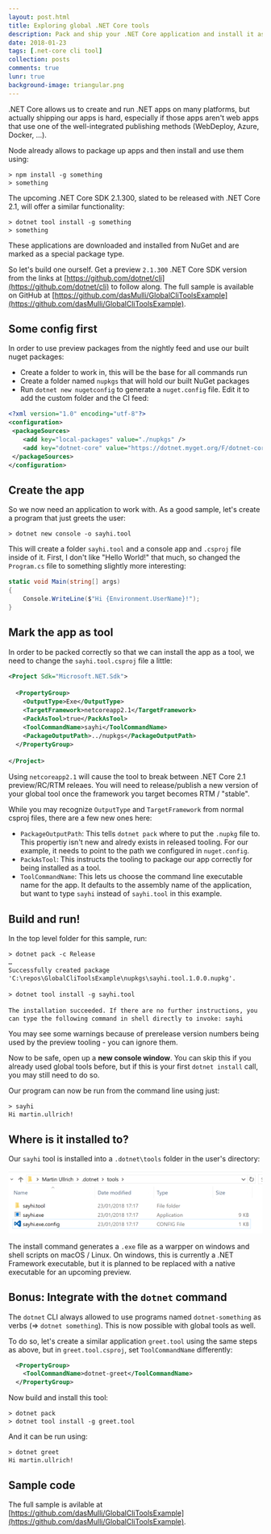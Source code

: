 ```yaml
---
layout: post.html
title: Exploring global .NET Core tools
description: Pack and ship your .NET Core application and install it as a global tool using .NET Core 2.1.300 preview tooling.
date: 2018-01-23
tags: [.net-core cli tool]
collection: posts
comments: true
lunr: true
background-image: triangular.png
---
```


.NET Core allows us to create and run .NET apps on many platforms, but actually shipping our apps is hard, especially
if those apps aren't web apps that use one of the well-integrated publishing methods (WebDeploy, Azure, Docker, ...).

Node already allows to package up apps and then install and use them using:
```
> npm install -g something
> something
```

The upcoming .NET Core SDK 2.1.300, slated to be released with .NET Core 2.1, will offer a similar functionality:

```
> dotnet tool install -g something
> something
```

These applications are downloaded and installed from NuGet and are marked as a special package type.

So let's build one ourself. Get a preview `2.1.300` .NET Core SDK version from the links at [https://github.com/dotnet/cli](https://github.com/dotnet/cli) to follow along. The full sample is available on GitHub at [https://github.com/dasMulli/GlobalCliToolsExample](https://github.com/dasMulli/GlobalCliToolsExample).

## Some config first

In order to use preview packages from the nightly feed and use our built nuget packages:

* Create a folder to work in, this will be the base for all commands run
* Create a folder named `nupkgs` that will hold our built NuGet packages
* Run `dotnet new nugetconfig` to generate a `nuget.config` file. Edit it to add the custom folder and the CI feed:

```xml
<?xml version="1.0" encoding="utf-8"?>
<configuration>
 <packageSources>
    <add key="local-packages" value="./nupkgs" />
    <add key="dotnet-core" value="https://dotnet.myget.org/F/dotnet-core/api/v3/index.json" />
 </packageSources>
</configuration>
```

## Create the app

So we now need an application to work with. As a good sample, let's create a program that just greets the user:

```
> dotnet new console -o sayhi.tool
```

This will create a folder `sayhi.tool` and a console app and `.csproj` file inside of it. First, I don't like "Hello World!" that much, so changed the `Program.cs` file to something slightly more interesting:

```csharp
static void Main(string[] args)
{
    Console.WriteLine($"Hi {Environment.UserName}!");
}
```

## Mark the app as tool

In order to be packed correctly so that we can install the app as a tool, we need to change the `sayhi.tool.csproj` file a little:

```xml
<Project Sdk="Microsoft.NET.Sdk">

  <PropertyGroup>
    <OutputType>Exe</OutputType>
    <TargetFramework>netcoreapp2.1</TargetFramework>
    <PackAsTool>true</PackAsTool>
    <ToolCommandName>sayhi</ToolCommandName>
    <PackageOutputPath>../nupkgs</PackageOutputPath>
  </PropertyGroup>

</Project>
```

<div class="note">

Using `netcoreapp2.1` will cause the tool to break between .NET Core 2.1 preview/RC/RTM releaes. You will need to release/publish a new version of your global tool once the framework you target becomes RTM / "stable".

</div>

While you may recognize `OutputType` and `TargetFramework` from normal csproj files, there are a few new ones here:

* `PackageOutputPath`: This tells `dotnet pack` where to put the `.nupkg` file to. This propertiy isn't new and alredy exists in released tooling. For our example, it needs to point to the path we configured in `nuget.config`.
* `PackAsTool`: This instructs the tooling to package our app correctly for being installed as a tool.
* `ToolCommandName`: This lets us choose the command line executable name for the app. It defaults to the assembly name of the application, but want to type `sayhi` instead of `sayhi.tool` in this example.

## Build and run!

In the top level folder for this sample, run:

```
> dotnet pack -c Release
… 
Successfully created package 'C:\repos\GlobalCliToolsExample\nupkgs\sayhi.tool.1.0.0.nupkg'.

> dotnet tool install -g sayhi.tool

The installation succeeded. If there are no further instructions, you can type the following command in shell directly to invoke: sayhi
```

You may see some warnings because of prerelease version numbers being used by the preview tooling - you can ignore them.

Now to be safe, open up a **new console window**. You can skip this if you already used global tools before, but if this is your first `dotnet install` call, you may still need to do so.

Our program can now be run from the command line using just:

```
> sayhi
Hi martin.ullrich!
```

## Where is it installed to?

Our `sayhi` tool is installed into a `.dotnet\tools` folder in the user's directory:

![tools directory](/images/2018-03-cli.tools-dir.png)

The install command generates a `.exe` file as a warpper on windows and shell scripts on macOS / Linux. On windows, this is currently a .NET Framework executable, but it is planned to be replaced with a native executable for an upcoming preview.

## Bonus: Integrate with the `dotnet` command

The `dotnet` CLI always allowed to use programs named `dotnet-something` as verbs (=> `dotnet something`). This is now possible with global tools as well.

To do so, let's create a similar application `greet.tool` using the same steps as above, but in `greet.tool.csproj`, set `ToolCommandName` differently:

```xml
  <PropertyGroup>
    <ToolCommandName>dotnet-greet</ToolCommandName>
  </PropertyGroup>
```

Now build and install this tool:

```
> dotnet pack
> dotnet tool install -g greet.tool
```

And it can be run using:

```
> dotnet greet
Hi martin.ullrich!
```

## Sample code

The full sample is avilable at [https://github.com/dasMulli/GlobalCliToolsExample](https://github.com/dasMulli/GlobalCliToolsExample).